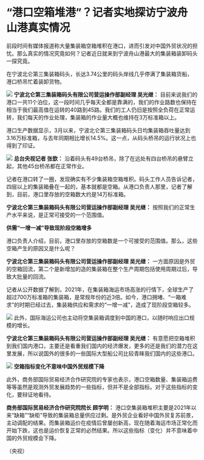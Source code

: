 # “港口空箱堆港”？记者实地探访宁波舟山港真实情况

前段时间有媒体报道称大量集装箱空箱堆积在港口，进而引发对中国外贸状况的担忧。那么真实的情况究竟如何？记者近日就来到宁波舟山港最大的集装箱装卸码头一探究竟。

在宁波北仑第三集装箱码头，长达3.74公里的码头岸线几乎停满了集装箱货船，港口桥吊忙着装卸货物。

![](https://inews.gtimg.com/om_bt/O8wyY4WK0Q8Q05-PW21lIH6ibqgBlwZAmLOwWCyXI7dOUAA/1000)
**宁波北仑第三集装箱码头有限公司营运操作部副经理 吴光继：**
目前来说我们的港口一共11个泊位，这一段时间几乎每天全都是靠满的，我们的作业路数也保持在相当于我们最高值在运转的40路到45路。我们的工人仍旧是按照全负荷在正常运转，我们每天的作业处理，集装箱的作业量大概也维持在3万标准箱以上。

港口生产数据显示，3月以来，宁波北仑第三集装箱码头日均集装箱吞吐量达到3.16万标准箱，与去年同期相比增长14.5%。这一点，从码头桥吊的运行状况上也得到了印证。

![](https://inews.gtimg.com/om_bt/OwbjN7xLFMGNtCf51h7cuPIbgbbJB_HTNZqY59vw9Uo0kAA/1000)
**总台央视记者 张歆：** 沿着码头有49台桥吊，除了在远处有四台桥吊的悬臂立起，其他45台桥吊都在正常作业。

记者在港口转了一圈，发现确实有不少集装箱空箱堆积。码头工作人员告诉记者，四层以上的集装箱叠在一起的，基本就都是空箱。从港口负责人那里，记者了解到，目前，港口里存放的空箱数大约是14万标准箱。

**宁波北仑第三集装箱码头有限公司营运操作部副经理 吴光继：** 按照我们的正常生产水平来说，是正常可接受的一个范围值。

**供需“一增一减”导致现阶段空箱增多**

港口负责人介绍，目前，港口里存放的空箱数是一个可接受的范围值。那么，这些空箱产生的原因又是什么呢？

**宁波北仑第三集装箱码头有限公司营运操作部副经理 吴光继：**
一方面原因是外贸的空箱回流，第二个是新增加的造的集装箱在整个生产周期包括使用周期过后，导致大批量的回流。

记者从公开数据了解到，2021年，在集装箱海运市场高涨的行情下，全球生产了超过700万标准箱的集装箱，是常规年份的近3倍。如今，港口拥堵、“一箱难求”的时期已经过去，集装箱供应和需求的“一增一减”，造成了现阶段空箱较多。

![](https://inews.gtimg.com/om_bt/Orl7Ke4iaScymJXS-sMIg8Wj0n8uN7xKYVG2Xh-MFPZgcAA/1000)
此外，国际海运公司也主动将空集装箱调度到中国的港口，以随时响应出口规模的增长。

**宁波北仑第三集装箱码头有限公司营运操作部副经理 吴光继：**
有意愿把空箱堆积到我们国内港口，主要还是看重我们国内的经济爆发，更多的还是我们的潜力在这里发展，所以说国外的很多的一些国际大型船公司比较青睐我们国内的这些港口。

![](https://inews.gtimg.com/om_bt/OP7zzFg90-pn3g-nv3gPEfifHrZuZmd9dCSE50i3fjqBAAA/1000)
**空箱指标变化不意味中国外贸规模下降**

此外，商务部国际贸易经济合作研究院的专家也表示，港口空箱数量、集装箱运费等等虽然是观测外贸发展趋势的一些指标，但并不是全部指标。对于这些指标的变化，要辩证地看待。

**商务部国际贸易经济合作研究院院长 顾学明：**
港口空集装箱堆积主要是2021年以来“缺箱”“缺柜”导致的集装箱总量供应过剩。是外贸企业看好中国外贸复苏前景，主动调配的结果。而集装箱运价在疫情后曾屡创新高，现在随着海运市场正常化而开始下跌，这也是运价恢复正常的必然结果。所以这些指标（变化）并不意味着中国的外贸规模会下降。

（央视）


